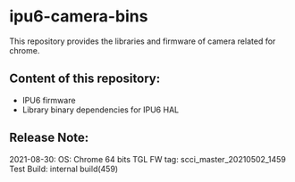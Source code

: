 # ipu6-camera-bins

This repository provides the libraries and firmware of camera related for chrome.

## Content of this repository:
* IPU6 firmware
* Library binary dependencies for IPU6 HAL

## Release Note:
2021-08-30:
OS:           Chrome 64 bits
TGL FW tag:   scci_master_20210502_1459
Test Build:   internal build(459)
